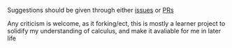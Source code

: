 Suggestions should be given through either [issues](https://github.com/flauntingspade4/cakcukus/issues) or [PRs](https://github.com/flauntingspade4/cakcukus/pulls)

Any criticism is welcome, as it forking/ect, this is mostly a learner project to solidify my understanding of calculus, and make it avaliable for me in later life
